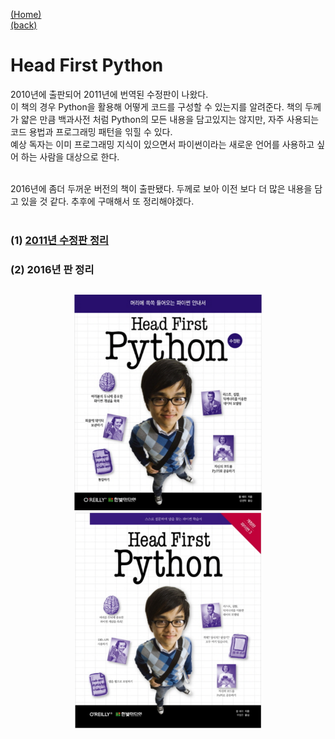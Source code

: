 [(Home)](https://github.com/DoranLyong/Python_study) <br/>
[(back)](https://github.com/DoranLyong/Python_study/tree/master/1_regular)

# Head First Python 
2010년에 출판되어 2011년에 번역된 수정판이 나왔다. <br/> 이 책의 경우 Python을 활용해 어떻게 코드를 구성할 수 있는지를 알려준다. 책의 두께가 얇은 만큼 백과사전 처럼 Python의 모든 내용을 담고있지는 않지만, 자주 사용되는 코드 용법과 프로그래밍 패턴을 읶힐 수 있다. <br/>
예상 독자는 이미 프로그래밍 지식이 있으면서 파이썬이라는 새로운 언어를 사용하고 싶어 하는 사람을 대상으로 한다. 

<br/>
2016년에 좀더 두꺼운 버전의 책이 출판됐다. 두께로 보아 이전 보다 더 많은 내용을 담고 있을 것 같다. 추후에 구매해서 또 정리해야겠다. <br/><br/>

### (1) [2011년 수정판 정리](https://github.com/DoranLyong/Python_study/tree/master/1_regular/Head_First_Python/2011_edit) 
### (2) 2016년 판 정리  

##
<center><img src="1_cover.PNG" width=300><img src="2_cover.PNG" width=300></center>